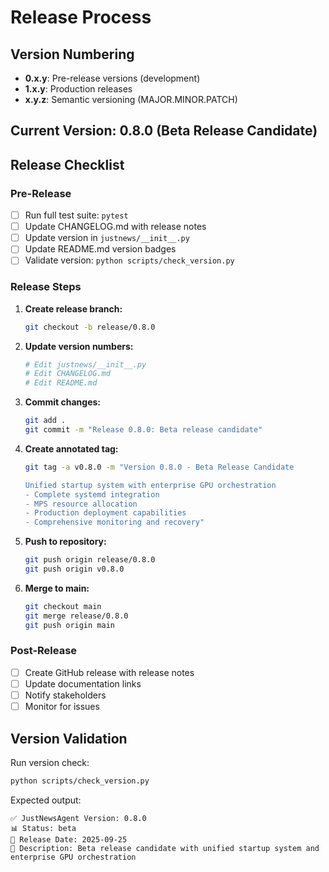 # Release Process

## Version Numbering
- **0.x.y**: Pre-release versions (development)
- **1.x.y**: Production releases
- **x.y.z**: Semantic versioning (MAJOR.MINOR.PATCH)

## Current Version: 0.8.0 (Beta Release Candidate)

## Release Checklist

### Pre-Release
- [ ] Run full test suite: `pytest`
- [ ] Update CHANGELOG.md with release notes
- [ ] Update version in `justnews/__init__.py`
- [ ] Update README.md version badges
- [ ] Validate version: `python scripts/check_version.py`

### Release Steps
1. **Create release branch:**
   ```bash
   git checkout -b release/0.8.0
   ```

2. **Update version numbers:**
   ```bash
   # Edit justnews/__init__.py
   # Edit CHANGELOG.md
   # Edit README.md
   ```

3. **Commit changes:**
   ```bash
   git add .
   git commit -m "Release 0.8.0: Beta release candidate"
   ```

4. **Create annotated tag:**
   ```bash
   git tag -a v0.8.0 -m "Version 0.8.0 - Beta Release Candidate

   Unified startup system with enterprise GPU orchestration
   - Complete systemd integration
   - MPS resource allocation
   - Production deployment capabilities
   - Comprehensive monitoring and recovery"
   ```

5. **Push to repository:**
   ```bash
   git push origin release/0.8.0
   git push origin v0.8.0
   ```

6. **Merge to main:**
   ```bash
   git checkout main
   git merge release/0.8.0
   git push origin main
   ```

### Post-Release
- [ ] Create GitHub release with release notes
- [ ] Update documentation links
- [ ] Notify stakeholders
- [ ] Monitor for issues

## Version Validation

Run version check:
```bash
python scripts/check_version.py
```

Expected output:
```
✅ JustNewsAgent Version: 0.8.0
📊 Status: beta
📅 Release Date: 2025-09-25
📝 Description: Beta release candidate with unified startup system and enterprise GPU orchestration
```